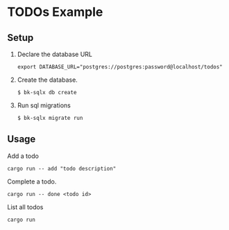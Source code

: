 # TODOs Example

## Setup

1. Declare the database URL

    ```
    export DATABASE_URL="postgres://postgres:password@localhost/todos"
    ```

2. Create the database.

    ```
    $ bk-sqlx db create
    ```

3. Run sql migrations

    ```
    $ bk-sqlx migrate run
    ```

## Usage

Add a todo 

```
cargo run -- add "todo description"
```

Complete a todo.

```
cargo run -- done <todo id>
```

List all todos

```
cargo run
```
